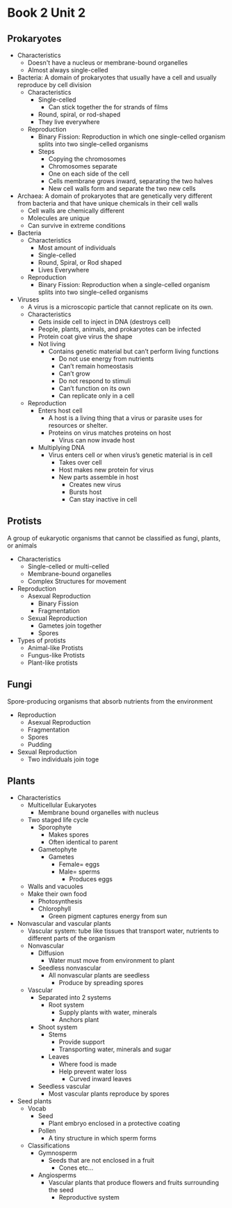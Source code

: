 # Book 2 Unit 2

## Prokaryotes
- Characteristics
    - Doesn't have a nucleus or membrane-bound organelles
    - Almost always single-celled
- Bacteria: A domain of prokaryotes that usually have a cell and usually reproduce by cell division
    - Characteristics
        - Single-celled
            - Can stick together the for strands of films
        - Round, spiral, or rod-shaped
        - They live everywhere
    - Reproduction
        - Binary Fission: Reproduction in which one single-celled organism splits into two single-celled organisms
        - Steps
            - Copying the chromosomes
            - Chromosomes separate
            - One on each side of the cell
            - Cells membrane grows inward, separating the two halves
            - New cell walls form and separate the two new cells
- Archaea: A domain of prokaryotes that are genetically very different from bacteria and that have unique chemicals in their cell walls
    - Cell walls are chemically different
    - Molecules are unique
    - Can survive in extreme conditions
- Bacteria
    - Characteristics
        - Most amount of individuals
        - Single-celled
        - Round, Spiral, or Rod shaped
        - Lives Everywhere
    - Reproduction
        - Binary Fission: Reproduction when a single-celled organism splits into two single-celled organisms
- Viruses
    - A virus is a microscopic particle that cannot replicate on its own.
    - Characteristics
        - Gets inside cell to inject in DNA  (destroys cell)
        - People, plants, animals, and prokaryotes can be infected
        - Protein coat give virus the shape
        - Not living
            - Contains genetic material but can’t perform living functions
                - Do not use energy from nutrients
                - Can’t remain homeostasis
                - Can’t grow
                - Do not respond to stimuli
                - Can’t function on its own
                - Can replicate only in a cell
    - Reproduction
        - Enters host cell
            - A host is a living thing that a virus or parasite uses for resources or shelter.
            - Proteins on virus matches proteins on host
                - Virus can now invade host
        - Multiplying DNA
            - Virus enters cell or when virus’s genetic material is in cell
                - Takes over cell
                - Host makes new protein for virus
                - New parts assemble in host
                    - Creates new virus
                    - Bursts host
                    - Can stay inactive in cell

## Protists
A group of eukaryotic organisms that cannot be classified as fungi, plants, or animals

- Characteristics
    - Single-celled or multi-celled
    - Membrane-bound organelles
    - Complex Structures for movement
- Reproduction
    - Asexual Reproduction
        - Binary Fission
        - Fragmentation
    - Sexual Reproduction
        - Gametes join together
        - Spores
- Types of protists
    - Animal-like Protists
    - Fungus-like Protists
    - Plant-like protists
  
## Fungi
Spore-producing organisms that absorb nutrients from the environment

- Reproduction
    - Asexual Reproduction
    - Fragmentation
    - Spores
    - Pudding
- Sexual Reproduction
    - Two individuals join toge

## Plants
- Characteristics
    - Multicellular Eukaryotes
        - Membrane bound organelles with nucleus
    - Two staged life cycle
        - Sporophyte
            - Makes spores
            - Often identical to parent
        - Gametophyte
            - Gametes
                - Female= eggs
                - Male= sperms
                    - Produces eggs
    - Walls and vacuoles
    - Make their own food
        - Photosynthesis
        - Chlorophyll
            - Green pigment captures energy from sun
- Nonvascular and vascular plants
    - Vascular system: tube like tissues that transport water, nutrients to different parts of the organism
    - Nonvascular
        - Diffusion
            - Water must move from environment to plant
        - Seedless nonvascular
            - All nonvascular plants are seedless
                - Produce by spreading spores
    - Vascular
        - Separated into 2 systems
            - Root system
                - Supply plants with water, minerals
                - Anchors plant
        - Shoot system
            - Stems
                - Provide support
                - Transporting water, minerals and sugar
            - Leaves
                - Where food is made
                - Help prevent water loss
                    - Curved inward leaves
        - Seedless vascular
            - Most vascular plants reproduce by spores
- Seed plants
    - Vocab
        - Seed
            - Plant embryo enclosed in a protective coating
        - Pollen
            - A tiny structure in which sperm forms
    - Classifications
        - Gymnosperm
            - Seeds that are not enclosed in a fruit
                - Cones etc…
        - Angiosperms
            - Vascular plants that produce flowers and fruits surrounding the seed
                - Reproductive system
